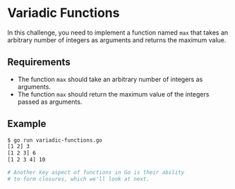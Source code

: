 # Variadic Functions

In this challenge, you need to implement a function named `max` that takes an arbitrary number of integers as arguments and returns the maximum value.

## Requirements

- The function `max` should take an arbitrary number of integers as arguments.
- The function `max` should return the maximum value of the integers passed as arguments.

## Example

```sh
$ go run variadic-functions.go
[1 2] 3
[1 2 3] 6
[1 2 3 4] 10

# Another key aspect of functions in Go is their ability
# to form closures, which we'll look at next.
```
